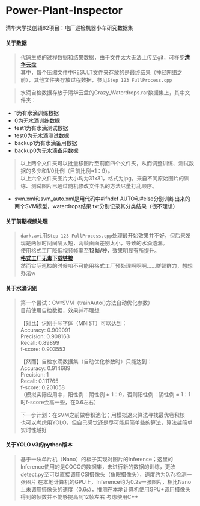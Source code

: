 # Power-Plant-Inspector
清华大学技创辅82项目：电厂巡检机器小车研究数据集

#### 关于数据

> 代码生成的过程数据和结果数据，由于文件太大无法上传至git，可移步[**清华云盘**](https://cloud.tsinghua.edu.cn/#group/4445/lib/76d50336-c98e-49a0-a3df-7415cc6f3f19)  
其中，每个压缩文件中RESULT文件夹存放的是最终结果（神经网络之前），其他文件夹存放过程数据，参见`Step 123 FullProcess.cpp` 

> 水滴自检数据存放于清华云盘的Crazy_Waterdrops.rar数据集上，其中文件夹：
- 1为有水滴训练数据
- 0为无水滴训练数据
- test1为有水滴测试数据
- test0为无水滴测试数据 
- backup1为有水滴备用数据
- backup0为无水滴备用数据
> 以上两个文件夹可以批量移图片至前面四个文件夹，从而调整训练、测试数据的多少和1/0比例（目前比例≈1：9）。  
> 以上六个文件夹图片大小均为31x31，格式为jpg。来自不同原始图片的训练、测试图片已通过随机修改文件名的方法尽量打乱顺序。
- svm.xml和svm_auto.xml是用代码中#ifndef AUTO和#else分别训练出来的两个SVM模型，waterdrops结果.txt分别记录其分类结果（很不理想）

  
#### 关于前期视频处理

> `dark.avi`用`Step 123 FullProcess.cpp`处理最开始效果并不好，但后来发现是两帧时间间隔太短，两帧画面差别太小，导致的水滴遗漏。   
使用格式工厂降低视频帧率至**12帧/秒**，效果明显有所提升。  
[**格式工厂无毒下载链接**](http://soft.onlinedown.net/soft/983615.htm)  
然而实际巡检的时候咱不可能用格式工厂预处理啊啊啊……群智群力，想想办法w

#### 关于水滴识别
> 第一个尝试：CV::SVM（trainAuto()方法自动优化参数）  
目前使用自检数据，效果并不理想  
>  
>【对比】识别手写字体（MNIST）可以达到：  
Accuracy: 0.909091  
Precision: 0.908163  
Recall: 0.89899  
f-score: 0.903553  
>  
>【然而】自检水滴数据集（自动优化参数时）只能达到：  
Accuracy: 0.914689  
Precision: 1  
Recall: 0.111765  
f-score: 0.201058  
（模拟实际应用中，阳性例：阴性例 ≈ 1：9，否则阳性例：阴性例 ≈ 1：1时f-score会高一些，在0.6左右）  
>  
>下一步计划：在SVM之前做卷积池化；用模拟退火算法寻找最优卷积核  
也可以考虑用YOLO，但自己感觉还是尽可能用简单些的算法，算法越简单实时性越好  


#### 关于YOLO v3的python版本
> 基于一块单片机（Nano）的板子实现对图片的Inference；这里的Inference使用的是COCO的数据集，未进行新的数据的训练，更改detect.py至可以直接调用CSI摄像头（鱼眼摄像头），速度约为0.7s检测一张图片
> 在本地计算机的GPU上，Inference约为0.2s一张图片，相比Nano上未调用摄像头的速度（0.6s），推测在本地计算机使用GPU+调用摄像头得到的帧数并不能够提高到12帧左右
考虑使用C++

